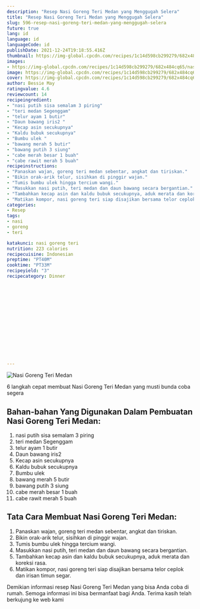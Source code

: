 ```yaml
---
description: "Resep Nasi Goreng Teri Medan yang Menggugah Selera"
title: "Resep Nasi Goreng Teri Medan yang Menggugah Selera"
slug: 596-resep-nasi-goreng-teri-medan-yang-menggugah-selera
future: true
lang: id
language: id
languageCode: id
publishDate: 2021-12-24T19:18:55.416Z 
thumbnail: https://img-global.cpcdn.com/recipes/1c14d598cb299279/682x484cq65/nasi-goreng-teri-medan-foto-resep-utama.png
images:
- https://img-global.cpcdn.com/recipes/1c14d598cb299279/682x484cq65/nasi-goreng-teri-medan-foto-resep-utama.png
image: https://img-global.cpcdn.com/recipes/1c14d598cb299279/682x484cq65/nasi-goreng-teri-medan-foto-resep-utama.png
cover: https://img-global.cpcdn.com/recipes/1c14d598cb299279/682x484cq65/nasi-goreng-teri-medan-foto-resep-utama.png
author: Bessie May
ratingvalue: 4.6
reviewcount: 14
recipeingredient:
- "nasi putih sisa semalam 3 piring"
- "teri medan Segenggam"
- "telur ayam 1 butir"
- "Daun bawang iris2 "
- "Kecap asin secukupnya"
- "Kaldu bubuk secukupnya"
- "Bumbu ulek "
- "bawang merah 5 butir"
- "bawang putih 3 siung"
- "cabe merah besar 1 buah"
- "cabe rawit merah 5 buah"
recipeinstructions:
- "Panaskan wajan, goreng teri medan sebentar, angkat dan tiriskan."
- "Bikin orak-arik telur, sisihkan di pinggir wajan."
- "Tumis bumbu ulek hingga tercium wangi."
- "Masukkan nasi putih, teri medan dan daun bawang secara bergantian."
- "Tambahkan kecap asin dan kaldu bubuk secukupnya, aduk merata dan koreksi rasa."
- "Matikan kompor, nasi goreng teri siap disajikan bersama telor ceplok dan irisan timun segar."
categories:
- Resep
tags:
- nasi
- goreng
- teri

katakunci: nasi goreng teri 
nutrition: 223 calories
recipecuisine: Indonesian
preptime: "PT40M"
cooktime: "PT33M"
recipeyield: "3"
recipecategory: Dinner


     
    
    
    
    
    
    
    
    
    
    
      
    
---
```



![Nasi Goreng Teri Medan](https://img-global.cpcdn.com/recipes/1c14d598cb299279/682x484cq65/nasi-goreng-teri-medan-foto-resep-utama.png)

6 langkah cepat membuat  Nasi Goreng Teri Medan yang musti bunda coba segera

<!--inarticleads1-->

## Bahan-bahan Yang Digunakan Dalam Pembuatan Nasi Goreng Teri Medan:

1. nasi putih sisa semalam 3 piring
1. teri medan Segenggam
1. telur ayam 1 butir
1. Daun bawang iris2 
1. Kecap asin secukupnya
1. Kaldu bubuk secukupnya
1. Bumbu ulek 
1. bawang merah 5 butir
1. bawang putih 3 siung
1. cabe merah besar 1 buah
1. cabe rawit merah 5 buah



<!--inarticleads2-->

## Tata Cara Membuat Nasi Goreng Teri Medan:

1. Panaskan wajan, goreng teri medan sebentar, angkat dan tiriskan.
1. Bikin orak-arik telur, sisihkan di pinggir wajan.
1. Tumis bumbu ulek hingga tercium wangi.
1. Masukkan nasi putih, teri medan dan daun bawang secara bergantian.
1. Tambahkan kecap asin dan kaldu bubuk secukupnya, aduk merata dan koreksi rasa.
1. Matikan kompor, nasi goreng teri siap disajikan bersama telor ceplok dan irisan timun segar.




Demikian informasi  resep Nasi Goreng Teri Medan   yang bisa Anda coba di rumah. Semoga informasi ini bisa bermanfaat bagi Anda. Terima kasih telah berkujung ke web kami
